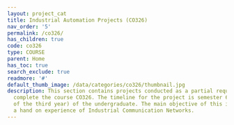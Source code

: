 ```yaml
---
layout: project_cat
title: Industrial Automation Projects (CO326)
nav_order: '5'
permalink: /co326/
has_children: true
code: co326
type: COURSE
parent: Home
has_toc: true
search_exclude: true
readmore: '#'
default_thumb_image: /data/categories/co326/thumbnail.jpg
description: This section contains projects conducted as a partial requirement to
  complete the course CO326. The timeline for the project is semester 6 (second semester
  of the third year) of the undergraduate. The main objective of this is to give students
  a hand on experience of Industrial Communication Networks.
---
```

